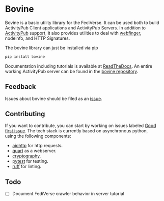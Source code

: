 # Bovine

Bovine is a basic utility library for the FediVerse. It can be used both to build ActivityPub Client applications and ActivityPub Servers. In addition to [ActivityPub](https://activitypub.rocks/) support, it also provides utilities to deal with [webfinger](https://webfinger.net), nodeinfo, and HTTP Signatures.

The bovine library can just be installed via pip

```bash
pip install bovine
```

Documentation including tutorials is available at [ReadTheDocs](https://bovine.readthedocs.io/en/latest/).
An entire working ActivityPub server can be found in the [bovine repository](https://codeberg.org/bovine/bovine/).

## Feedback

Issues about bovine should be filed as an [issue](https://codeberg.org/bovine/bovine/issues).

## Contributing

If you want to contribute, you can start by working on issues labeled [Good first issue](https://codeberg.org/bovine/bovine/issues?q=&type=all&state=open&labels=110885&milestone=0&assignee=0&poster=0). The tech stack is currently based on asynchronous python, using the following components:

- [aiohttp](https://docs.aiohttp.org/en/stable/index.html) for http requests.
- [quart](https://quart.palletsprojects.com/en/latest/) as a webserver.
- [cryptography](https://cryptography.io/en/latest/).
- [pytest](https://docs.pytest.org/en/7.3.x/) for testing.
- [ruff](https://pypi.org/project/ruff/) for linting.


## Todo

- [ ] Document FediVerse crawler behavior in server tutorial

